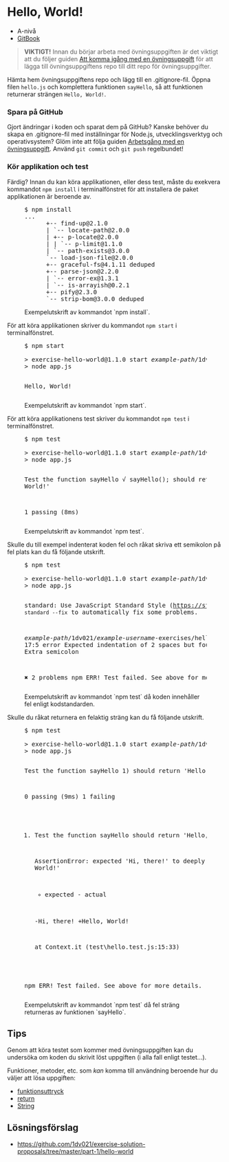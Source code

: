 # Hello, World!

- A-nivå
- [GitBook](https://coursepress.gitbooks.io/1dv021/content/ovningsuppgifter/del1/hello-world/)

> __VIKTIGT!__ Innan du börjar arbeta med övningsuppgiften är det viktigt att du följer guiden [Att komma igång med en övningsuppgift](https://coursepress.gitbooks.io/1dv021/content/guider/att-komma-igang-med-en-ovningsuppgift/) för att lägga till övningsuppgiftens repo till ditt repo för övningsuppgifter.

Hämta hem övningsuppgiftens repo och lägg till en .gitignore-fil. Öppna filen `hello.js` och komplettera funktionen `sayHello`, så att funktionen returnerar strängen `Hello, World!`.

### Spara på GitHub

Gjort ändringar i koden och sparat dem på GitHub? Kanske behöver du skapa en .gitignore-fil med inställningar för Node.js, utvecklingsverktyg och operativsystem? Glöm inte att följa guiden [Arbetsgång med en övningsuppgift](https://coursepress.gitbooks.io/1dv021/content/guider/arbetsgang-med-en-ovningsuppgift/). Använd `git commit` och `git push` regelbundet!

### Kör applikation och test
Färdig? Innan du kan köra applikationen, eller dess test, måste du exekvera kommandot `npm install` i terminalfönstret för att installera de paket applikationen är beroende av.

<figure>
<pre class="command-line">
$ npm install
<span class="output">...
      +-- find-up@2.1.0
      | `-- locate-path@2.0.0
      | +-- p-locate@2.0.0
      | | `-- p-limit@1.1.0
      | `-- path-exists@3.0.0
      `-- load-json-file@2.0.0
      +-- graceful-fs@4.1.11 deduped
      +-- parse-json@2.2.0
      | `-- error-ex@1.3.1
      | `-- is-arrayish@0.2.1
      +-- pify@2.3.0
      `-- strip-bom@3.0.0 deduped</span>
</pre>
<figcaption>Exempelutskrift av kommandot `npm install`.</figcaption>
</figure>

För att köra applikationen skriver du kommandot `npm start` i terminalfönstret.

<figure>
<pre class="command-line">
$ npm start
<span class="output">
&gt; exercise-hello-world@1.1.0 start <em>example-path</em>/1dv021/<em>example-username</em>-exercises/hello-world
&gt; node app.js
 
Hello, World!</span></pre>
<figcaption>Exempelutskrift av kommandot `npm start`.</figcaption>
</figure>

För att köra applikationens test skriver du kommandot `npm test` i terminalfönstret.

<figure>
<pre class="command-line">
$ npm test
<span class="output">
&gt; exercise-hello-world@1.1.0 start <em>example-path</em>/1dv021/<em>example-username</em>-exercises/hello-world
&gt; node app.js

Test the function sayHello
√ sayHello(); should return 'Hello, World!'

1 passing (8ms)</span>
</pre>
<figcaption>Exempelutskrift av kommandot `npm test`.</figcaption>
</figure>

Skulle du till exempel indenterat koden fel och råkat skriva ett semikolon på fel plats kan du få följande utskrift.

<figure>
<pre class="command-line">
$ npm test
<span class="output">
&gt; exercise-hello-world@1.1.0 start <em>example-path</em>/1dv021/<em>example-username</em>-exercises/hello-world
&gt; node app.js

  standard: Use JavaScript Standard Style (https://standardjs.com)
  standard: Run `standard --fix` to automatically fix some problems.

<em>example-path</em>/1dv021/<em>example-username</em>-exercises/hello-world/src/hello.js
17:5 error Expected indentation of 2 spaces but found 4
17:27 error Extra semicolon

✖ 2 problems
npm ERR! Test failed. See above for more details.</span>
</pre>
<figcaption>Exempelutskrift av kommandot `npm test` då koden innehåller fel enligt kodstandarden.</figcaption>
</figure>

Skulle du råkat returnera en felaktig sträng kan du få följande utskrift.

<figure>
<pre class="command-line">
$ npm test
<span class="output">
&gt; exercise-hello-world@1.1.0 start <em>example-path</em>/1dv021/<em>example-username</em>-exercises/hello-world
&gt; node app.js

  Test the function sayHello
    1) should return 'Hello, World!'

  0 passing (9ms)
  1 failing

  1) Test the function sayHello should return 'Hello, World!':

      AssertionError: expected 'Hi, there!' to deeply equal 'Hello, World!'
      + expected - actual

      -Hi, there!
      +Hello, World!

      at Context.it (test\hello.test.js:15:33)

npm ERR! Test failed. See above for more details.</span>
</pre>
<figcaption>Exempelutskrift av kommandot `npm test` då fel sträng returneras av funktionen `sayHello`.</figcaption>
</figure>

## Tips

Genom att köra testet som kommer med övningsuppgiften kan du undersöka om koden du skrivit löst uppgiften (i alla fall enligt testet...).

Funktioner, metoder, etc. som _kan_ komma till användning beroende hur du väljer att lösa uppgiften:

- [funktionsuttryck](https://developer.mozilla.org/en-US/docs/Web/JavaScript/Reference/Operators/function)
- [return](https://developer.mozilla.org/en-US/docs/Web/JavaScript/Reference/Statements/return)
- [String](https://developer.mozilla.org/en-US/docs/Web/JavaScript/Reference/Global_Objects/String)

## Lösningsförslag

- https://github.com/1dv021/exercise-solution-proposals/tree/master/part-1/hello-world
